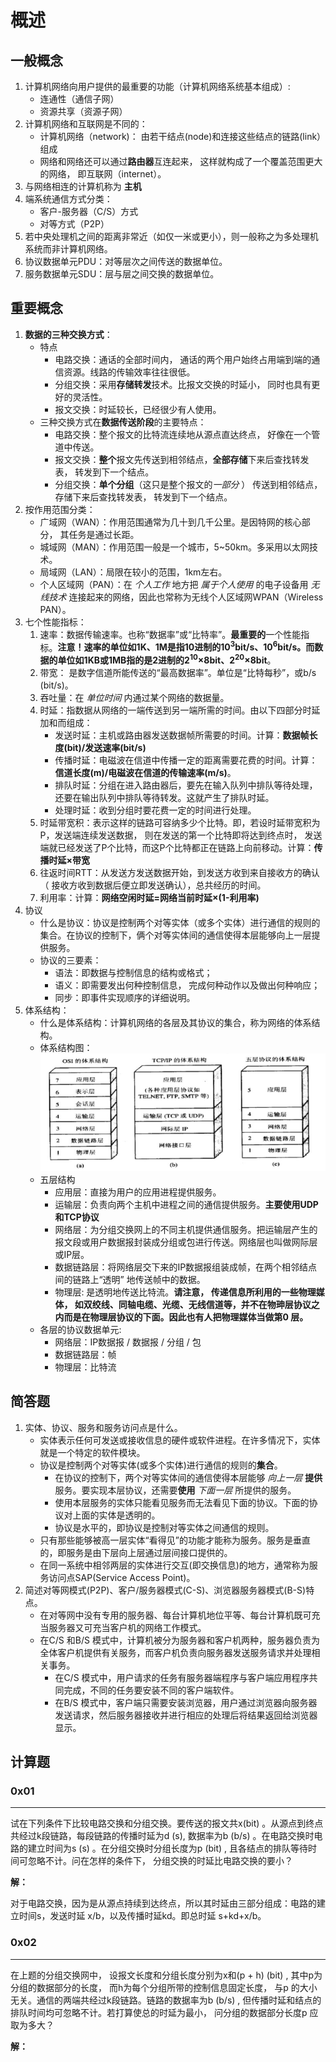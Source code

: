 # 概述

## 一般概念

1. 计算机网络向用户提供的最重要的功能（计算机网络系统基本组成）: 
    * 连通性（通信子网）
    * 资源共享（资源子网）
1. 计算机网络和互联网是不同的：
    * 计算机网络（network)： 由若干结点(node)和连接这些结点的链路(link）组成
    * 网络和网络还可以通过**路由器**互连起来， 这样就构成了一个覆盖范围更大的网络， 即互联网（internet）。
1. 与网络相连的计算机称为 **主机**
1. 端系统通信方式分类：
    * 客户-服务器（C/S）方式
    * 对等方式（P2P）
1. 若中央处理机之间的距离非常近（如仅一米或更小），则一般称之为多处理机系统而非计算机网络。
1. 协议数据单元PDU：对等层次之间传送的数据单位。
1. 服务数据单元SDU：层与层之间交换的数据单位。

## 重要概念

1. **数据的三种交换方式**：
    * 特点
        * 电路交换：通话的全部时间内， 通话的两个用户始终占用端到端的通信资源。线路的传输效率往往很低。
        * 分组交换：采用**存储转发**技术。比报文交换的时延小， 同时也具有更好的灵活性。
        * 报文交换：时延较长，已经很少有人使用。
    * 三种交换方式在**数据传送阶段**的主要特点：
        * 电路交换：整个报文的比特流连续地从源点直达终点， 好像在一个管道中传送。
        * 报文交换：**整个**报文先传送到相邻结点，**全部存储**下来后查找转发表， 转发到下一个结点。
        * 分组交换：**单个分组**（这只是整个报文的*一部分* ） 传送到相邻结点， 存储下来后查找转发表， 转发到下一个结点。
1. 按作用范围分类：
    * 广域网（WAN）：作用范围通常为几十到几千公里。是因特网的核心部分， 其任务是通过长距。
    * 城域网（MAN）：作用范围一般是一个城市，5~50km。多采用以太网技术。
    * 局域网（LAN）：局限在较小的范围，1km左右。
    * 个人区域网（PAN）：在 *个人工作* 地方把 *属于个人使用* 的电子设备用 *无线技术* 连接起来的网络，因此也常称为无线个人区域网WPAN（Wireless PAN）。
1. 七个性能指标：
    1. 速率：数据传输速率。也称“数据率”或“比特率”。**最重要的**一个性能指标。**注意！速率的单位如1K、1M是指10进制的10<sup>3</sup>bit/s、10<sup>6</sup>bit/s。而数据的单位如1KB或1MB指的是2进制的2<sup>10</sup>×8bit、2<sup>20</sup>×8bit**。
    1. 带宽： 是数字信道所能传送的“最高数据率”。单位是“比特每秒”，或b/s (bit/s)。
    1. 吞吐量：在 *单位时间* 内通过某个网络的数据量。
    1. 时延：指数据从网络的一端传送到另一端所需的时间。由以下四部分时延加和而组成：
        * 发送时延：主机或路由器发送数据帧所需要的时间。计算：**数据帧长度(bit)/发送速率(bit/s)**
        * 传播时延：电磁波在信道中传播一定的距离需要花费的时间。计算：**信道长度(m)/电磁波在信道的传输速率(m/s)**。
        * 排队时延：分组在进入路由器后，要先在输入队列中排队等待处理，还要在输出队列中排队等待转发。这就产生了排队时延。
        * 处理时延：收到分组时要花费一定的时间进行处理。
    1. 时延带宽积：表示这样的链路可容纳多少个比特。即，若设时延带宽积为P，发送端连续发送数据， 则在发送的第一个比特即将达到终点时， 发送端就已经发送了P个比特，而这P个比特都正在链路上向前移动。计算：**传播时延×带宽**
    1. 往返时间RTT：从发送方发送数据开始，到发送方收到来自接收方的确认（ 接收方收到数据后便立即发送确认），总共经历的时间。
    1. 利用率：计算：**网络空闲时延=网络当前时延×(1-利用率)**
1. 协议
    * 什么是协议：协议是控制两个对等实体（或多个实体）进行通信的规则的集合。在协议的控制下，俩个对等实体间的通信使得本层能够向上一层提供服务。
    * 协议的三要素：
        * 语法：即数据与控制信息的结构或格式；
        * 语义：即需要发出何种控制信息， 完成何种动作以及做出何种响应；
        * 同步：即事件实现顺序的详细说明。
1. 体系结构：
    * 什么是体系结构：计算机网络的各层及其协议的集合，称为网络的体系结构。
    * 体系结构图：
![计算机体系结构图](arch.png)
    * 五层结构
        * 应用层：直接为用户的应用进程提供服务。
        * 运输层：负责向两个主机中进程之间的通信提供服务。**主要使用UDP和TCP协议**
        * 网络层：为分组交换网上的不同主机提供通信服务。把运输层产生的报文段或用户数据报封装成分组或包进行传送。网络层也叫做网际层或IP层。
        * 数据链路层：将网络层交下来的IP数据报组装成帧，在两个相邻结点间的链路上“透明” 地传送帧中的数据。
        * 物理层: 是透明地传送比特流。**请注意， 传递信息所利用的一些物理媒体， 如双绞线、同轴电缆、光缆、无线信道等，并不在物珅层协议之内而是在物理层协议的下面。因此也有人把物理媒体当做第0 层。**
    * 各层的协议数据单元:
        * 网络层：IP数据报 / 数据报 / 分组 / 包
        * 数据链路层：帧
        * 物理层：比特流

## 简答题

1. 实体、协议、服务和服务访问点是什么。
    * 实体表示任何可发送或接收信息的硬件或软件进程。在许多情况下，实体就是一个特定的软件模块。
    * 协议是控制两个对等实体(或多个实体)进行通信的规则的**集合**。
        * 在协议的控制下，两个对等实体间的通信使得本层能够 *向上一层* **提供**服务。要实现本层协议，还需要**使用** *下面一层* 所提供的服务。
        * 使用本层服务的实体只能看见服务而无法看见下面的协议。下面的协议对上面的实体是透明的。
        * 协议是水平的，即协议是控制对等实体之间通信的规则。
    * 只有那些能够被高一层实体“看得见”的功能才能称为服务。服务是垂直的，即服务是由下层向上层通过层间接口提供的。
    * 在同一系统中相邻两层的实体进行交互(即交换信息)的地方，通常称为服务访问点SAP(Service Access Point)。
1. 简述对等网模式(P2P)、客户/服务器模式(C-S)、浏览器服务器模式(B-S)特点。
    * 在对等网中没有专用的服务器、每台计算机地位平等、每台计算机既可充当服务器又可充当客户机的网络工作模式。
    * 在C/S 和B/S 模式中，计算机被分为服务器和客户机两种，服务器负责为全体客户机提供有关服务，而客户机负责向服务器发送服务请求并处理相关事务。
        * 在C/S 模式中，用户请求的任务有服务器端程序与客户端应用程序共同完成，不同的任务要安装不同的客户端软件。
        * 在B/S 模式中，客户端只需要安装浏览器，用户通过浏览器向服务器发送请求，然后服务器接收并进行相应的处理后将结果返回给浏览器显示。

## 计算题

### 0x01
---

试在下列条件下比较电路交换和分组交换。要传送的报文共x(bit) 。从源点到终点共经过k段链路，每段链路的传播时延为d (s), 数据率为b (b/s) 。在电路交换时电路的建立时间为s (s) 。在分组交换时分组长度为p (bit) , 且各结点的排队等待时间可忽略不计。问在怎样的条件下， 分组交换的时延比电路交换的要小？

**解：**

对于电路交换，因为是从源点持续到达终点，所以其时延由三部分组成：电路的建立时间s，发送时延 x/b，以及传播时延kd。即总时延 s+kd+x/b。

### 0x02
---

在上题的分组交换网中， 设报文长度和分组长度分别为x和(p + h) (bit) , 其中p为分组的数据部分的长度， 而h为每个分组所带的控制信息固定长度， 与p 的大小无关。通信的两端共经过k段链路。链路的数据率为b (b/s) , 但传播时延和结点的排队时间均可忽略不计。若打算使总的时延为最小， 问分组的数据部分长度p 应取为多大？

**解：**


